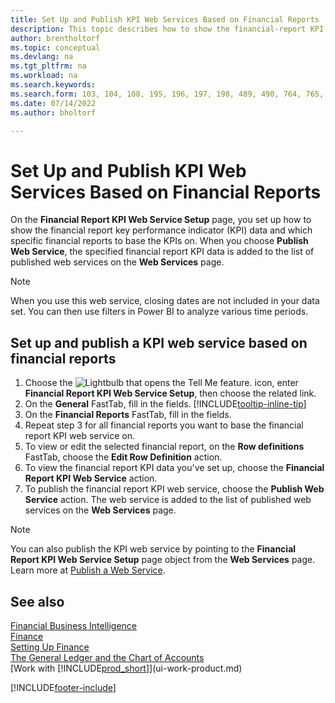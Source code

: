 ```yaml
---
title: Set Up and Publish KPI Web Services Based on Financial Reports
description: This topic describes how to show the financial-report KPI data based on specific financial reports.
author: brentholtorf
ms.topic: conceptual
ms.devlang: na
ms.tgt_pltfrm: na
ms.workload: na
ms.search.keywords:
ms.search.form: 103, 104, 108, 195, 196, 197, 198, 489, 490, 764, 765, 766
ms.date: 07/14/2022
ms.author: bholtorf

---
```

# Set Up and Publish KPI Web Services Based on Financial Reports

On the **Financial Report KPI Web Service Setup** page, you set up how to show the financial report key performance indicator (KPI) data and which specific financial reports to base the KPIs on. When you choose **Publish Web Service**, the specified financial report KPI data is added to the list of published web services on the **Web Services** page.

> [!NOTE]
> When you use this web service, closing dates are not included in your data set. You can then use filters in Power BI to analyze various time periods.

## Set up and publish a KPI web service based on financial reports
  
1. Choose the ![Lightbulb that opens the Tell Me feature.](media/ui-search/search_small.png "Tell me what you want to do") icon, enter **Financial Report KPI Web Service Setup**, then choose the related link.
2. On the **General** FastTab, fill in the fields. [!INCLUDE[tooltip-inline-tip](includes/tooltip-inline-tip_md.md)]
3. On the **Financial Reports** FastTab, fill in the fields.
4. Repeat step 3 for all financial reports you want to base the financial report KPI web service on.  
5. To view or edit the selected financial report, on the **Row definitions** FastTab, choose the **Edit Row Definition** action.
6. To view the financial report KPI data you've set up, choose the **Financial Report KPI Web Service** action.
7. To publish the financial report KPI web service, choose the **Publish Web Service** action. The web service is added to the list of published web services on the **Web Services** page.

> [!NOTE]  
> You can also publish the KPI web service by pointing to the **Financial Report KPI Web Service Setup** page object from the **Web Services** page. Learn more at [Publish a Web Service](across-how-publish-web-service.md).

## See also

[Financial Business Intelligence](bi.md)  
[Finance](finance.md)  
[Setting Up Finance](finance-setup-finance.md)  
[The General Ledger and the Chart of Accounts](finance-general-ledger.md)  
[Work with [!INCLUDE[prod_short](includes/prod_short.md)]](ui-work-product.md)

[!INCLUDE[footer-include](includes/footer-banner.md)]
